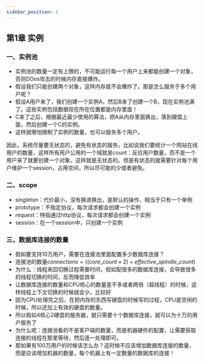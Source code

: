 ```yaml
---
sidebar_position: 1
---
```


## 第1章 实例

### 一、实例池

- 实例池的数量一定有上限的，不可能运行每一个用户上来都能创建一个对象，否则DDos攻击的时候内存直接爆炸。
- 假设我们只能创建两个对象，这样内存就不会爆炸了。那是怎么服务于多个用户呢？
- 假设A用户来了，我们创建一个实例A，然后B来了创建一个B，现在实例池满了。这些实例包括数据现在所在位置都是内存里面！
- C来了之后，根据最近最少使用的算法，把A从内存里面换出，落到硬盘上面，然后创建一个C的实例。
- 这样就哪怕限制了实例的数量，也可以服务多个用户。

因此，系统尽量要无状态的，避免有状态的服务。比如说我们要统计一个网站在线用户的数量，这样所有用户公用的一个域就是count：反应用户数量，而不是一个用户来了就要创建一个对象，这样就是无状态的。但是有状态的就需要针对每个用户维护一个session，占用空间，所以尽可能的少或者避免。

### 二、scope

- singleton：代价最小，没有换进换出，是默认的操作，相当于只有一个单例
- prototype：不指定协议，每次请求都会创建一个实例
- request：特指通过http协议，每次请求都会创建一个实例
- session：在一个session中，只创建一个实例

### 三、数据库连接的数量

- 假如要支持10万用户，需要在连接池里面配置多少数据库连接？
- 连接池的数量$connections = ((core\_count \times 2) + effective\_spindle\_count)$
- 为什么：线程来回切换过程需要时间，假如配很多的数据库连接，会导致很多的线程切换的时间，反而降低效率
- 让数据库连接的数量和CPU核心的数量差不多或者两倍（超线程）的时候，这样线程上下文切换的时候就会少，比较好
- 因为CPU处理完之后，在把内存的东西写硬盘的时候写的过程，CPU是空闲的时候，所以还加上有效的硬盘的数量。
- 所以假如4核心2硬盘的服务器，就只需要十个数据库连接，就可以为十万的用户服务了
- 为什么呢：连接池看的不是客户端的数量，而是机器硬件的配置，让需要获取连接的线程在那里等待，然后逐一处理即可。
- 那如果有100万用户的时候该怎么办？这时候不应该增加数据库连接的数量，而是应该增加机器的数量，每个机器上有一定数量的数据库的连接！
